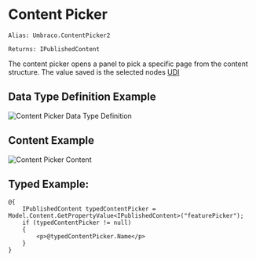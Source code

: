 # Content Picker #

`Alias: Umbraco.ContentPicker2`

`Returns: IPublishedContent`

The content picker opens a panel to pick a specific page from the content structure. The value saved is the selected nodes [UDI](../../../../Reference/Querying/Udi.md "Learn more about UDI's")

## Data Type Definition Example

![Content Picker Data Type Definition](images/Content-Picker2-DataType.png)

## Content Example 

![Content Picker Content](images/Content-Picker2-Content.png)

## Typed Example: ##

    @{
        IPublishedContent typedContentPicker = Model.Content.GetPropertyValue<IPublishedContent>("featurePicker");
        if (typedContentPicker != null)
        {
            <p>@typedContentPicker.Name</p>                                                
        } 
    }
